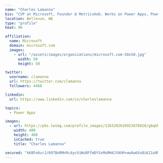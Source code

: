 ```yaml
---
name: "Charles Lamanna"
bio: "CVP at Microsoft, Founder @ MetricsHub. Works on Power Apps, Power Automate, Power Virtual Agent, Common Data Service and Dynamics 365."
location: Bellevue, WA
type: "profile"
heat: 96

affiliation:
  name: Microsoft
  domain: microsoft.com
  images:
    - url: "/assets/images/organizations/microsoft.com-50x50.jpg"
      width: 50
      height: 50

twitter:
  username: clamanna
  url: https://twitter.com/clamanna
  followers: 4460

linkedin:
  url: https://www.linkedin.com/in/charleslamanna

topics:
  - Power Apps

images:
  - url: https://pbs.twimg.com/profile_images/1263202626922876928/g6qGbHZ-_400x400.jpg
    width: 400
    height: 400
    isCached: true
    title: "Charles Lamanna"

secured: "kK0Fo6urJ/697BoRMnRc4ych1WuRFfmDYSxMuMH4JYAhR+ww6w6Xu0iK21o0MZlIoxrNexQCb60/nXb+zp+oExHs0xAptCnXdw8Bxcrm6Dltr2OVlIrp2eERtmoSqK3uHQHHmzgjh72dajAOU7tgbTDIkRUhYyW7NWDp9U1BOqomUNyoFxh+tkXpbMIHECOILVb4II5BPfogzmpaOTYVdqsBTgLzVCTDOZmhWWs71x6iPsVJcKVQHsjiWoLh6nFgzAVJS830oIU69TOC8YMYuFGtipJoh6zWaDarqqgHx9iXL9O3Z4wszNZJOl2HwSzfg9QK51VibRjiOfEZcb4Sw2ozhKBhCVGkzx7ZRV1bCq8N+pwoubKCz28cMz/NOlcd5pCLO8Ql0FTEWuWtL5lDRvn5nwj9Qw3r3xEniFJpZGc=;IPAZH/JdYecZ88ap7kt4PA=="
---
```


